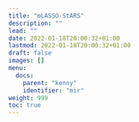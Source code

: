 ```yaml
---
title: "mLASSO-StARS"
description: ""
lead: ""
date: 2022-01-18T20:00:32+01:00
lastmod: 2022-01-18T20:00:32+01:00
draft: false
images: []
menu:
  docs:
    parent: "kenny"
    identifier: "mir"
weight: 999
toc: true
---
```

